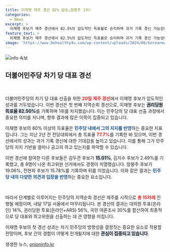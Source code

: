 ```yaml
---
title: 이재명 제주 경선 82% 압승…정봉주 1위!
categories:
  - News
excerpt: >
  이재명 후보가 제주 경선에서 82.5%의 압도적인 득표율로 승리하며 과거 기록 경신 가능성에 주목! 민주당 차기 당 대표 선출의 새로운 전환점을 맞은데 이어, 향후 15회에 걸친 지역 경선이 어떻게 펼쳐질지 기대감 고조!
feature_text: >
  이재명 후보가 제주 경선에서 82.5%의 압도적인 득표율로 승리하며 과거 기록 경신 가능성에 주목! 민주당 차기 당 대표 선출의 새로운 전환점을 맞은데 이어, 향후 15회에 걸친 지역 경선이 어떻게 펼쳐질지 기대감 고조!
image: 'https://www.behealthy4u.com/wp-content/uploads/2024/06/koreanews.jpg'
---
```


<p><img src="https://www.behealthy4u.com/wp-content/uploads/2024/06/koreanews.jpg" alt="info 속보" /></p>

<h2 data-ke-size="size26">더불어민주당 차기 당 대표 경선</h2>

<p data-ke-size="size16">&nbsp;</p>

<p>더불어민주당의 차기 당 대표 선출을 위한 <b><span style="color: #ee2323;">20일 제주 경선</span></b>에서 이재명 후보가 압도적인 성과를 거두었습니다. 이번 경선은 첫 번째 지역순회 경선으로, 이재명 후보는 <b><span style="background-color: #21538527;">권리당원 득표율 82.50%</span></b>를 기록하며 1위를 차지했습니다. 이는 민주당의 당 대표 선출 과정에서 중요한 의미를 지니며, 향후 결과에 많은 이목이 집중되고 있습니다.</p>

<p>이재명 후보의 80% 이상의 득표율은 <b><span style="color: #1a5490;">민주당 내에서 그의 지지를 반영</span></b>하는 중요한 지표입니다. 그는 지난 2년 전 전당대회에서 총 득표율 <b><span style="color: #ee2323;">77.7%</span></b>를 기록한 바 있으며, 이번 경선에서의 성과는 과거 기록 경신에 대한 기대감을 높이고 있습니다. 이를 통해 그가 민주당의 지지 기반을 얼마나 공고히 하고 있는지를 파악할 수 있습니다.</p>

<p>이번 경선에 참여한 다른 후보들은 김두관 후보가 <b><span style="background-color: #21538527;">15.01%</span></b>, 김지수 후보가 2.49%를 기록했고, 총 8명이 나온 최고위원 선거에서도 경쟁이 치열했습니다. 정봉주 후보가 19.06%, 전현희 후보가 15.78%를 기록하며 뒤를 이었습니다. 이와 같은 결과는 <b><span style="color: #1a5490;">민주당 내의 다양한 의견과 입장을 반영</span></b>하는 중요한 요소입니다.</p>

<p data-ke-size="size16">&nbsp;</p>

<p>따라서 단계별로 이루어지는 민주당의 지역순회 경선은 제주를 시작으로 <b><span style="color: #ee2323;">총 15차례</span></b> 진행될 예정이며, 내달 17일 서울에서 마무리됩니다. 본 경선의 결과는 대의원 투표(온라인) 14%, 권리당원 투표(온라인+ARS) 56%, 국민 여론조사 30%를 합산하여 최종적으로 당 대표와 최고위원을 선출하는 데 큰 영향을 미칩니다. </p>

<p>이재명 후보의 첫 경선 성과는 차기 민주당의 방향성을 결정짓는 중요한 요소로 작용할 전망이며, 후보 간의 경합이 어떻게 전개될지에 대한 <b><span style="background-color: #21538527;">관심이 집중되고 있습니다</span></b>.</p>
생생한 뉴스, <a href="https://onioninfo.kr" rel="dofollow">onioninfo.kr</a>


